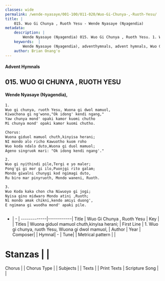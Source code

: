 ```yaml
---
classes: wide
permalink: /wende-nyasaye/001-100/011-020/Wuo-Gi-Chunya-,-Ruoth-Yesu/
title: |
    015. Wuo Gi Chunya , Ruoth Yesu - Wende Nyasaye (Nyagendia)
metadata:
    description: |
        Wende Nyasaye (Nyagendia) 015. Wuo Gi Chunya , Ruoth Yesu. 1. Wuo gi chunya, ruoth Yesu, Wuona gi dwol mamuol, Kiwachona gi ng'wono,"Ok idong' kendi ngang," Yaw chunya mond' opaki kamor kuomi chutho Mi chunya mond' opaki kamor kuomi chutho.  Chorus: Wuona giduol mamuol chuth,kinyisa herani; NI mondo alo richo Kawuotho kuom roho Wuo koda ndalo duto,Wuona gi duol mamuol; Ageno singruok mari: "Ok idong kendi ngang'."  2. Wuo gi nyithindi pile,Tergi e yo maler; Pong'gi gi mor gi ilo,Puonjgi rito galam; Mondo giwalni chunygi kod ngimagi duto, Ru biro mar pinyruoth, Mondo waneni, Ruoth.  3. Wuo Koda kaka chon cha Niwuoyo gi jogi; Nyisa gino midwaro Mondo atini ,Ruoth; Ni mondo amak chikni,kendo amiyi duong', E ngimana gi wuodha mond' apaki pile.   
    keywords:  |
        Wende Nyasaye (Nyagendia), adventhymnals, advent hymnals, Wuo Gi Chunya , Ruoth Yesu, 1. Wuo gi chunya, ruoth Yesu, Wuona gi dwol mamuol,. Wuona giduol mamuol chuth,kinyisa herani;
    author: Brian Onang'o
---
```


#### Advent Hymnals
## 015. WUO GI CHUNYA , RUOTH YESU
####  Wende Nyasaye (Nyagendia),

```txt
1.
Wuo gi chunya, ruoth Yesu, Wuona gi dwol mamuol,
Kiwachona gi ng'wono,"Ok idong' kendi ngang,"
Yaw chunya mond' opaki kamor kuomi chutho
Mi chunya mond' opaki kamor kuomi chutho.

Chorus:
Wuona giduol mamuol chuth,kinyisa herani;
NI mondo alo richo Kawuotho kuom roho
Wuo koda ndalo duto,Wuona gi duol mamuol;
Ageno singruok mari: "Ok idong kendi ngang'."

2.
Wuo gi nyithindi pile,Tergi e yo maler;
Pong'gi gi mor gi ilo,Puonjgi rito galam;
Mondo giwalni chunygi kod ngimagi duto,
Ru biro mar pinyruoth, Mondo waneni, Ruoth.

3.
Wuo Koda kaka chon cha Niwuoyo gi jogi;
Nyisa gino midwaro Mondo atini ,Ruoth;
Ni mondo amak chikni,kendo amiyi duong',
E ngimana gi wuodha mond' apaki pile.



```

- |   -  |
-------------|------------|
Title | Wuo Gi Chunya , Ruoth Yesu |
Key |  |
Titles | Wuona giduol mamuol chuth,kinyisa herani; |
First Line | 1. Wuo gi chunya, ruoth Yesu, Wuona gi dwol mamuol, |
Author | 
Year | 
Composer| |
Hymnal|  - |
Tune|  |
Metrical pattern | |
# Stanzas |  |
Chorus |  |
Chorus Type |  |
Subjects | |
Texts |  |
Print Texts | 
Scripture Song |  |
    
